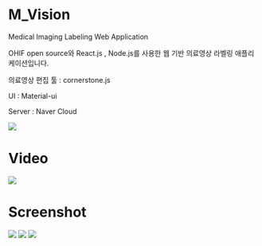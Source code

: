 # M_Vision
Medical Imaging Labeling Web Application

OHIF open source와 React.js , Node.js를 사용한 웹 기반 의료영상 라벨링 애플리케이션입니다.

의료영상 편집 툴 : cornerstone.js

UI : Material-ui

Server : Naver Cloud


<img src="https://user-images.githubusercontent.com/52647006/159973224-d491eef1-9015-44df-8079-496e6f8b8501.gif">

# Video 
 
 
 <a href="https://youtu.be/wjeHkbRNYPA"><img src="https://img.shields.io/badge/시연 화면 영상-FF0000?style=flat-square&logo=youtube&logoColor=로고색"/></a>

# Screenshot
<img src="https://user-images.githubusercontent.com/52647006/159973261-c5bf5d38-d486-4214-b6cd-2eb691034b62.png">
<img src="https://user-images.githubusercontent.com/52647006/159973300-761e6c4a-c87c-47fa-a15b-735ebb64914e.png">
<img src="https://user-images.githubusercontent.com/52647006/159973514-67c0af43-e4e5-45f0-b632-ae5e0a1cb867.png">



